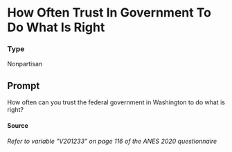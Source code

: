 # How Often Trust In Government To Do What Is Right

### Type
Nonpartisan

## Prompt
How often can you trust the federal government in Washington to do what is right?

#### Source
###### *Refer to variable "V201233" on page 116 of the ANES 2020 questionnaire*
